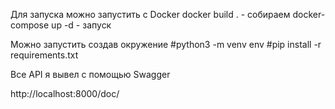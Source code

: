 Для запуска можно запустить с Docker
docker build . - собираем
docker-compose up -d - запуск

Можно запустить создав окружение
#python3 -m venv env
#pip install -r requirements.txt

Все API я вывел с помощью Swagger

http://localhost:8000/doc/
